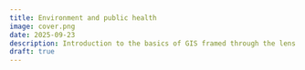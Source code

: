 ```yaml
---
title: Environment and public health
image: cover.png
date: 2025-09-23
description: Introduction to the basics of GIS framed through the lens of how to use spatial analysis to study environmental hazards and public health. Themes focus on identifying patterns of environmental injustice and working towards equitable public health access. 
draft: true
---
```

